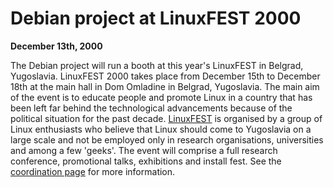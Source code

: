 
Debian project at LinuxFEST 2000
================================


**December 13th, 2000**


The Debian project will run a booth at this year's LinuxFEST in
Belgrad, Yugoslavia. LinuxFEST 2000 takes place from December 15th to
December 18th at the main hall in Dom Omladine in Belgrad, Yugoslavia.
The main aim of the event is to educate people and promote Linux in
a country that has been left far behind the technological
advancements because of the political situation for the past decade.
[LinuxFEST](http://www.linuxfest.org.yu/index_e.html) is
organised by a group of Linux enthusiasts who believe that Linux should come
to Yugoslavia on a large scale and not be employed only in research
organisations, universities and among a few 'geeks'. The event will
comprise a full research conference, promotional talks, exhibitions and
install fest.
See the [coordination page](https://www.debian.org/events/2000/1215-linuxfest)
for more information.








